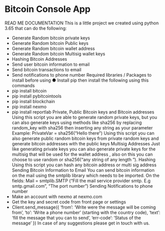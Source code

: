 # Bitcoin Console App
READ ME
DOCUMENTATION
This is a little project we created using python 3.65 that can do the following:
-	Generate Random bitcoin private keys
-	Generate Random bitcoin Public keys
-	Generate Random bitcoin wallet address
-	Generate Random bitcoin Multisig  wallet keys
-	Hashing Bitcoin Addresses 
-	Send user bitcoin information to email
-	Send bitcoin transactions to email 
-	Send notifications to phone number 
Required libraries / Packages to install before using
●	Install pip then install the following using this commands 
-	pip install bitcoin
-	pip install pybitcointools
-	pip install blockchain
-	pip install nexmo
-	pip install reportlab
Private, Public Bitcoin keys and Bitcoin addresses 
Using this script you are able to generate random private keys, but you can also generate keys using methods like sha256 by replacing random_key with sha256 then inserting any string as your parameter 
Example:
PrivateVar = sha256(“Hello there”)
Using this script you can also generate public random bitcoin keys from private random keys and generate bitcoin addresses with the public keys 
Multisig Addresses
Just like generating private keys you can also generate private keys for the multisig that will be used for the wallet address , also on this you can choose to use random or sha256(“any string of any length ”).
Hashing
Using this script you can hash any bitcoin address or multi sig address 
Sending Bitcoin Information to Email
You can send bitcoin information on the mail using the smtplib library which needs to be imported. 
On the fields:
Mail = smtplib.SMTP (“Fill the mail service provider smtp. E.g smtp.gmail.com”, “The port number”)
Sending Notifications to phone number 
-	Make an account with nexmo at nexmo.com
-	Get the key and secret code from front page or settings 
-	Client.send_message({
‘from’: ‘Write were the message will be coming from’,
‘to’: ‘Write a phone number’ (starting with the country code),
‘text’: ‘fill the message that you can to send’,
‘err-code’: ‘Status of the message’
})
In case of any suggestions please get in touch with us.
